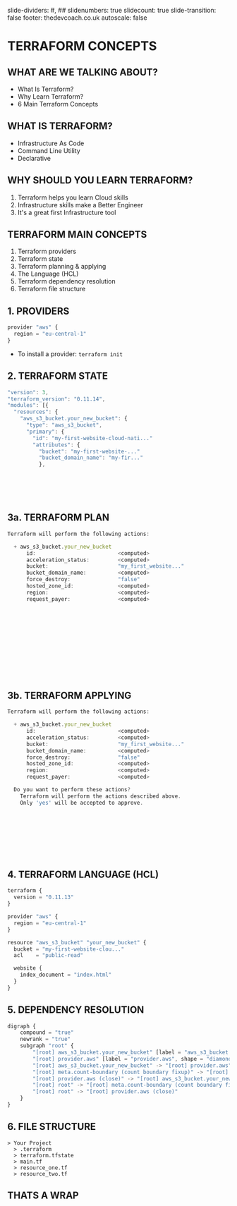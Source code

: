 slide-dividers: #, ##
slidenumbers: true
slidecount: true
slide-transition: false
footer: thedevcoach.co.uk
autoscale: false

# TERRAFORM CONCEPTS

## WHAT ARE WE TALKING ABOUT?

* What Is Terraform?
* Why Learn Terraform?
* 6 Main Terraform Concepts

## WHAT IS TERRAFORM?

* Infrastructure As Code
* Command Line Utility
* Declarative

## WHY SHOULD YOU LEARN TERRAFORM?

1. Terraform helps you learn Cloud skills
1. Infrastructure skills make a Better Engineer
1. It's a great first Infrastructure tool

## TERRAFORM MAIN CONCEPTS

1. Terraform providers
1. Terraform state
1. Terraform planning & applying
1. The Language (HCL)
1. Terraform dependency resolution
1. Terraform file structure

## 1. PROVIDERS

```javascript
provider "aws" {
  region = "eu-central-1"
}
```

* To install a provider: `terraform init`

## 2. TERRAFORM STATE

```javascript
"version": 3,
"terraform_version": "0.11.14",
"modules": [{
  "resources": {
    "aws_s3_bucket.your_new_bucket": {
      "type": "aws_s3_bucket",
      "primary": {
        "id": "my-first-website-cloud-nati..."
        "attributes": {
          "bucket": "my-first-website-..."
          "bucket_domain_name": "my-fir..."
          },




⠀
```

## 3a. TERRAFORM PLAN

```javascript
Terraform will perform the following actions:

  + aws_s3_bucket.your_new_bucket
      id:                          <computed>
      acceleration_status:         <computed>
      bucket:                      "my_first_website..."
      bucket_domain_name:          <computed>
      force_destroy:               "false"
      hosted_zone_id:              <computed>
      region:                      <computed>
      request_payer:               <computed>











⠀
```

## 3b. TERRAFORM APPLYING

```javascript
Terraform will perform the following actions:

  + aws_s3_bucket.your_new_bucket
      id:                          <computed>
      acceleration_status:         <computed>
      bucket:                      "my_first_website..."
      bucket_domain_name:          <computed>
      force_destroy:               "false"
      hosted_zone_id:              <computed>
      region:                      <computed>
      request_payer:               <computed>

  Do you want to perform these actions?
    Terraform will perform the actions described above.
    Only 'yes' will be accepted to approve.







⠀
```

## 4. TERRAFORM LANGUAGE (HCL)

```javascript
terraform {
  version = "0.11.13"
}

provider "aws" {
  region = "eu-central-1"
}

resource "aws_s3_bucket" "your_new_bucket" {
  bucket = "my-first-website-clou..."
  acl    = "public-read"

  website {
    index_document = "index.html"
  }
}
```

## 5. DEPENDENCY RESOLUTION

```javascript
digraph {
	compound = "true"
	newrank = "true"
	subgraph "root" {
		"[root] aws_s3_bucket.your_new_bucket" [label = "aws_s3_bucket.your_new_bucket", shape = "box"]
		"[root] provider.aws" [label = "provider.aws", shape = "diamond"]
		"[root] aws_s3_bucket.your_new_bucket" -> "[root] provider.aws"
		"[root] meta.count-boundary (count boundary fixup)" -> "[root] aws_s3_bucket.your_new_bucket"
		"[root] provider.aws (close)" -> "[root] aws_s3_bucket.your_new_bucket"
		"[root] root" -> "[root] meta.count-boundary (count boundary fixup)"
		"[root] root" -> "[root] provider.aws (close)"
	}
}
```

## 6. FILE STRUCTURE

```
> Your Project
  > .terraform
  > terraform.tfstate
  > main.tf
  > resource_one.tf
  > resource_two.tf
```

## THATS A WRAP
